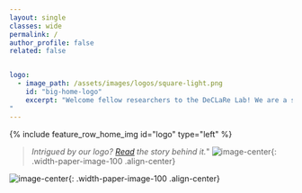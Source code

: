 ```yaml
---
layout: single
classes: wide
permalink: /
author_profile: false
related: false


logo:
  - image_path: /assets/images/logos/square-light.png
    id: "big-home-logo"
    excerpt: "Welcome fellow researchers to the DeCLaRe Lab! We are a small academic research group working on interesting and challenging AI problems. To know more about our work, please browse our catalog of [publications](https://declare-lab.github.io/publications/). Want to be part of the team? Please drop us an [email](sporia@sutd.edu.sg).
"
---
```


{% include feature_row_home_img id="logo" type="left" %}
> *Intrigued by our logo? [Read](/assets/images/logo-explanation.pdf) the story behind it.*"
  ![image-center](/assets/images/resources/logo-explanation.png){: .width-paper-image-100 .align-center}

![image-center](/assets/images/resources/lab.jpg){: .width-paper-image-100 .align-center}
